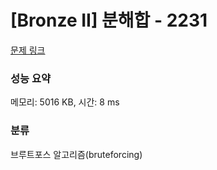# [Bronze II] 분해합 - 2231 

[문제 링크](https://www.acmicpc.net/problem/2231) 

### 성능 요약

메모리: 5016 KB, 시간: 8 ms

### 분류

브루트포스 알고리즘(bruteforcing)


